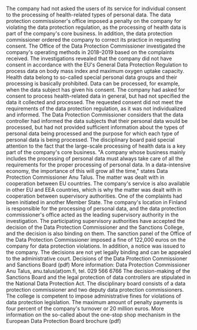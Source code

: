 The company had not asked the users of its service for individual consent to the processing of health-related types of personal data. The data protection commissioner's office imposed a penalty on the company for violating the data protection regulation, as the processing of health data is part of the company's core business. In addition, the data protection commissioner ordered the company to correct its practice in requesting consent. The Office of the Data Protection Commissioner investigated the company's operating methods in 2018–2019 based on the complaints received. The investigations revealed that the company did not have consent in accordance with the EU's General Data Protection Regulation to process data on body mass index and maximum oxygen uptake capacity. Health data belong to so-called special personal data groups and their processing is basically prohibited. Data can be processed, for example, when the data subject has given his consent. The company had asked for consent to process health-related data in general, but had not specified the data it collected and processed. The requested consent did not meet the requirements of the data protection regulation, as it was not individualized and informed. The Data Protection Commissioner considers that the data controller had informed the data subjects that their personal data would be processed, but had not provided sufficient information about the types of personal data being processed and the purpose for which each type of personal data is being processed. The disciplinary board paid special attention to the fact that the large-scale processing of health data is a key part of the company's core business. "A company whose business mainly includes the processing of personal data must always take care of all the requirements for the proper processing of personal data. In a data-intensive economy, the importance of this will grow all the time," states Data Protection Commissioner Anu Talus. The matter was dealt with in cooperation between EU countries. The company's service is also available in other EU and EEA countries, which is why the matter was dealt with in cooperation between supervisory authorities. One of the complaints had been initiated in another Member State. The company's location in Finland is responsible for the processing of personal data, and the data protection commissioner's office acted as the leading supervisory authority in the investigation. The participating supervisory authorities have accepted the decision of the Data Protection Commissioner and the Sanctions College, and the decision is also binding on them. The sanction panel of the Office of the Data Protection Commissioner imposed a fine of 122,000 euros on the company for data protection violations. In addition, a notice was issued to the company. The decisions are not yet legally binding and can be appealed to the administrative court. Decisions of the Data Protection Commissioner and Sanctions Board (pdf) More information: Data Protection Commissioner Anu Talus, anu.talus(at)om.fi, tel. 029 566 6766 The decision-making of the Sanctions Board and the legal protection of data controllers are stipulated in the National Data Protection Act. The disciplinary board consists of a data protection commissioner and two deputy data protection commissioners. The college is competent to impose administrative fines for violations of data protection legislation. The maximum amount of penalty payments is four percent of the company's turnover or 20 million euros. ​​​​​​​​​More information on the so-called about the one-stop shop mechanism in the European Data Protection Board brochure (pdf)
